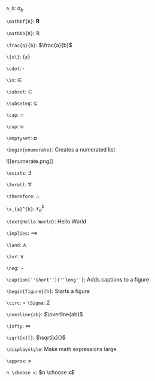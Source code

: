`a_b`: $a_b$

`\mathbf{R}`: $\mathbf{R}$

`\mathbb{R}`: $\mathbb{R}$

`\frac{a}{b}`: $\frac{a}{b}$

`\{x\}`: $\{x\}$

`\cdot`: $\cdot$

`\in`: $\in$

`\subset`: $\subset$

`\subseteq`: $\subseteq$

`\cap`: $\cap$

`\cup`: $\cup$

`\emptyset`: $\emptyset$

`\begin{enumerate}`: Creates a numerated list

![[enumerate.png]]

`\exists`: $\exists$

`\forall`: $\forall$

`\therefore`: $\therefore$

`\x_{a}^{b}`: $x_{a}^{b}$

`\text{Hello World}`: $\text{Hello World}$

`\implies`: $\implies$

`\land`: $\land$

`\lor`: $\lor$

`\neg`: $\neg$

`\caption[''short'']{''long''}`: Adds captions to a figure

`\begin{figure}[h]`: Starts a figure 

`\circ`: $\circ$
`\Sigma`: $\Sigma$

`\overline{ab}`: $\overline{ab}$

`\infty`: $\infty$

`\sqrt[x]{}`: $\sqrt[x]{}$

`\displaystyle`: Make math expressions large

`\approx`: $\approx$

`n \choose x`: $n \choose x$
